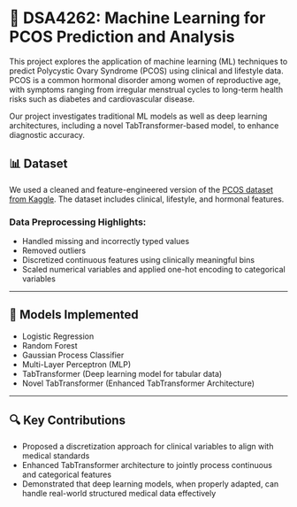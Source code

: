 # 🧠 DSA4262: Machine Learning for PCOS Prediction and Analysis

This project explores the application of machine learning (ML) techniques to predict Polycystic Ovary Syndrome (PCOS) using clinical and lifestyle data. PCOS is a common hormonal disorder among women of reproductive age, with symptoms ranging from irregular menstrual cycles to long-term health risks such as diabetes and cardiovascular disease.

Our project investigates traditional ML models as well as deep learning architectures, including a novel TabTransformer-based model, to enhance diagnostic accuracy.

## 📊 Dataset
We used a cleaned and feature-engineered version of the [PCOS dataset from Kaggle](https://www.kaggle.com/datasets/prasoonkottarathil/polycystic-ovary-syndrome-pcos). The dataset includes clinical, lifestyle, and hormonal features.

### Data Preprocessing Highlights:
- Handled missing and incorrectly typed values
- Removed outliers
- Discretized continuous features using clinically meaningful bins
- Scaled numerical variables and applied one-hot encoding to categorical variables

---
## 🧪 Models Implemented

- Logistic Regression
- Random Forest
- Gaussian Process Classifier
- Multi-Layer Perceptron (MLP)
- TabTransformer (Deep learning model for tabular data)
- Novel TabTransformer (Enhanced TabTransformer Architecture)

---

## 🔍 Key Contributions

- Proposed a discretization approach for clinical variables to align with medical standards
- Enhanced TabTransformer architecture to jointly process continuous and categorical features
- Demonstrated that deep learning models, when properly adapted, can handle real-world structured medical data effectively


 
